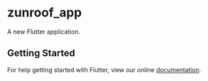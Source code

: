 # zunroof_app

A new Flutter application.

## Getting Started

For help getting started with Flutter, view our online
[documentation](https://flutter.io/).
